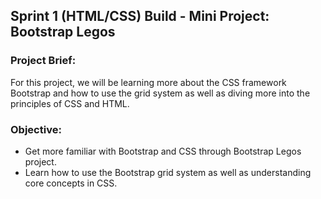 ## Sprint 1 (HTML/CSS) Build - Mini Project: Bootstrap Legos

### Project Brief:
For this project, we will be learning more about the CSS framework Bootstrap and how to use the grid system as well as diving more into the principles of CSS and HTML.

### Objective:
- Get more familiar with Bootstrap and CSS through Bootstrap Legos project.
- Learn how to use the Bootstrap grid system as well as understanding core concepts in CSS.

